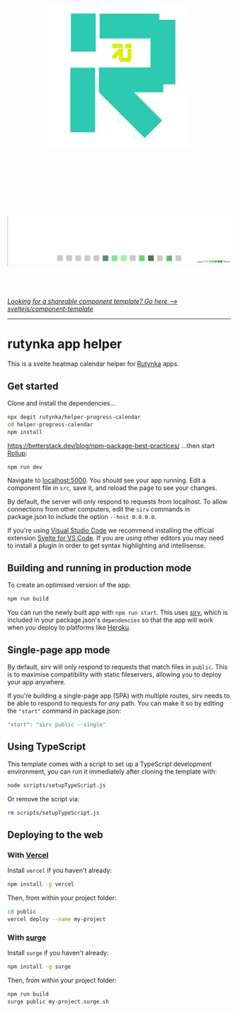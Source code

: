 <h1 align="center">
	<br>
	<br>
    <a href="https://rutynka.io">
	<img width="320" src="public/rutynka_logo_micro.svg" alt="rutynka">
	<br>
	<br>
	<br>
</h1>
<h2 align="center">
	<br>
	<br>
    <a href="https://rutynka.io">
	<img width="820" src="public/screen_14_days.png" alt="screenshot">
	<br>
	<br>
	<br>
</h2>

*Looking for a shareable component template? Go here --> [sveltejs/component-template](https://github.com/sveltejs/component-template)*

---

# rutynka app helper

This is a svelte heatmap calendar helper for [Rutynka](https://rutynka.io) apps.

## Get started

Clone and install the dependencies...

```bash
npx degit rutynka/helper-progress-calendar
cd helper-progress-calendar
npm install
```
https://betterstack.dev/blog/npm-package-best-practices/
...then start [Rollup](https://rollupjs.org):

```bash
npm run dev
```

Navigate to [localhost:5000](http://localhost:5000). You should see your app running. Edit a component file in `src`, save it, and reload the page to see your changes.

By default, the server will only respond to requests from localhost. To allow connections from other computers, edit the `sirv` commands in package.json to include the option `--host 0.0.0.0`.

If you're using [Visual Studio Code](https://code.visualstudio.com/) we recommend installing the official extension [Svelte for VS Code](https://marketplace.visualstudio.com/items?itemName=svelte.svelte-vscode). If you are using other editors you may need to install a plugin in order to get syntax highlighting and intellisense.

## Building and running in production mode

To create an optimised version of the app:

```bash
npm run build
```

You can run the newly built app with `npm run start`. This uses [sirv](https://github.com/lukeed/sirv), which is included in your package.json's `dependencies` so that the app will work when you deploy to platforms like [Heroku](https://heroku.com).


## Single-page app mode

By default, sirv will only respond to requests that match files in `public`. This is to maximise compatibility with static fileservers, allowing you to deploy your app anywhere.

If you're building a single-page app (SPA) with multiple routes, sirv needs to be able to respond to requests for *any* path. You can make it so by editing the `"start"` command in package.json:

```js
"start": "sirv public --single"
```

## Using TypeScript

This template comes with a script to set up a TypeScript development environment, you can run it immediately after cloning the template with:

```bash
node scripts/setupTypeScript.js
```

Or remove the script via:

```bash
rm scripts/setupTypeScript.js
```

## Deploying to the web

### With [Vercel](https://vercel.com)

Install `vercel` if you haven't already:

```bash
npm install -g vercel
```

Then, from within your project folder:

```bash
cd public
vercel deploy --name my-project
```

### With [surge](https://surge.sh/)

Install `surge` if you haven't already:

```bash
npm install -g surge
```

Then, from within your project folder:

```bash
npm run build
surge public my-project.surge.sh
```
